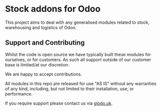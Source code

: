 # Stock addons for Odoo

This project aims to deal with any generalised modules related to stock, warehousing and logistics of Odoo.

## Support and Contributing

Whilst the code is open source we have typically built these modules for ourselves, or for customers. As such all support outside of our customer base is limited/at our discretion.

We are happy to accept contributions.

All modules in this repo are released for use "AS IS" without any warranties of any kind, including, but not limited to their installation, use, or performance.

If you require support please contact us via [glodo.uk](https://www.glodo.uk/).
